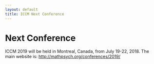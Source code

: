 ```yaml
---
layout: default
title: ICCM Next Conference
---
```


# Next Conference

ICCM 2019 will be held in Montreal, Canada, from July 19-22, 2018.  The main website is: http://mathpsych.org/conferences/2019/
